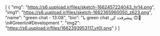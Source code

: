 [
  {
    "img": "https://s6.uupload.ir/files/sketch-1662457224043_hr14.png",
    "img1": "https://s6.uupload.ir/files/sketch-1662365960050_z623.png",
    "name": "green chat - 13:08",
    "bio": "با green chat پیشرفت کن 🙃💚\n#Green\n#Development ",
    "img2": "https://s6.uupload.ir/files/1662393953117_vt0l.png"
  }
]
